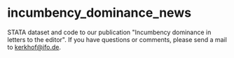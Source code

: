 # incumbency_dominance_news
STATA dataset and code to our publication "Incumbency dominance in letters to the editor". 
If you have questions or comments, please send a mail to kerkhof@ifo.de. 
